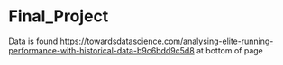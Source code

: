 # Final_Project
Data is found https://towardsdatascience.com/analysing-elite-running-performance-with-historical-data-b9c6bdd9c5d8 at bottom of page

